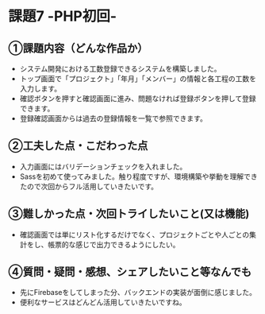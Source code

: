 # 課題7 -PHP初回-

## ①課題内容（どんな作品か）
- システム開発における工数登録できるシステムを構築しました。
- トップ画面で「プロジェクト」「年月」「メンバー」の情報と各工程の工数を入力します。
- 確認ボタンを押すと確認画面に進み、問題なければ登録ボタンを押して登録できます。
- 登録確認画面からは過去の登録情報を一覧で参照できます。

## ②工夫した点・こだわった点
- 入力画面にはバリデーションチェックを入れました。
- Sassを初めて使ってみました。触り程度ですが、環境構築や挙動を理解できたので次回からフル活用していきたいです。

## ③難しかった点・次回トライしたいこと(又は機能)
- 確認画面では単にリスト化するだけでなく、プロジェクトごとや人ごとの集計をし、帳票的な感じで出力できるようにしたい。

## ④質問・疑問・感想、シェアしたいこと等なんでも
- 先にFirebaseをしてしまった分、バックエンドの実装が面倒に感じました。
- 便利なサービスはどんどん活用していきたいですね。
